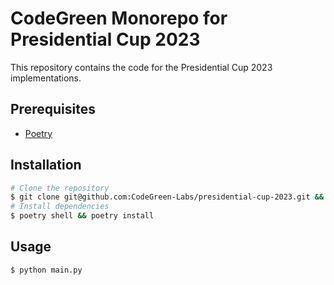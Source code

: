 # CodeGreen Monorepo for Presidential Cup 2023

This repository contains the code for the Presidential Cup 2023 implementations.

## Prerequisites

- [Poetry](https://python-poetry.org/docs/#installation)

## Installation

```bash
# Clone the repository
$ git clone git@github.com:CodeGreen-Labs/presidential-cup-2023.git && cd presidential-cup-2023
# Install dependencies
$ poetry shell && poetry install
```

## Usage

```bash
$ python main.py
```
